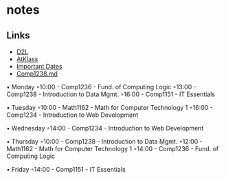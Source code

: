 # notes

## Links
- [D2L](https://learn.georgebrown.ca)
- [AtKlass](https://app.atklass.com)
- [Important Dates](https://www.georgebrown.ca/current-students/important-dates?term=27246&category=131)
- [Comp1238.md](https://github.com/AaronSotomayor/notes/blob/main/comp1238.md)

• Monday
  ◦10:00 - Comp1236 - Fund. of Computing Logic
  ◦13:00 - Comp1238 - Introduction to Data Mgmt.
  ◦16:00 - Comp1151 - IT Essentials

• Tuesday
  ◦10:00 - Math1162 - Math for Computer Technology 1
  ◦16:00 - Comp1234 - Introduction to Web Development

• Wednesday
  ◦14:00 - Comp1234 - Introduction to Web Development

• Thursday
  ◦10:00 - Comp1238 - Introduction to Data Mgmt.
  ◦12:00 - Math1162 - Math for Computer Technology 1
  ◦14:00 - Comp1236 - Fund. of Computing Logic

• Friday
  ◦14:00 - Comp1151 - IT Essentials

